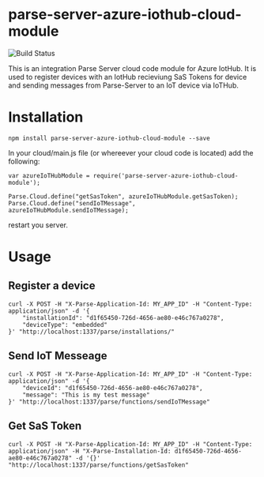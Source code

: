 # parse-server-azure-iothub-cloud-module

![Build Status](https://travis-ci.org/AbiliSense/parse-server-azure-iothub-cloud-module.svg?branch=master "Build Status")

This is an integration Parse Server cloud code module for Azure IotHub. It is used to register devices with an IotHub recieviung SaS Tokens for device and sending messages from Parse-Server to an IoT device via IoTHub.

# Installation
```
npm install parse-server-azure-iothub-cloud-module --save
```

In your cloud/main.js file (or whereever your cloud code is located) add the following:
```
var azureIoTHubModule = require('parse-server-azure-iothub-cloud-module');

Parse.Cloud.define("getSasToken", azureIoTHubModule.getSasToken);
Parse.Cloud.define("sendIoTMessage", azureIoTHubModule.sendIoTMessage);
```
restart you server.

# Usage

## Register a device
```
curl -X POST -H "X-Parse-Application-Id: MY_APP_ID" -H "Content-Type: application/json" -d '{
	"installationId": "d1f65450-726d-4656-ae80-e46c767a0278",
	"deviceType": "embedded"
}' "http://localhost:1337/parse/installations/"
```

## Send IoT Messeage
```
curl -X POST -H "X-Parse-Application-Id: MY_APP_ID" -H "Content-Type: application/json" -d '{
	"deviceId": "d1f65450-726d-4656-ae80-e46c767a0278",
	"message": "This is my test message"
}' "http://localhost:1337/parse/functions/sendIoTMessage"
```

## Get SaS Token
```
curl -X POST -H "X-Parse-Application-Id: MY_APP_ID" -H "Content-Type: application/json" -H "X-Parse-Installation-Id: d1f65450-726d-4656-ae80-e46c767a0278" -d '{}' "http://localhost:1337/parse/functions/getSasToken"
```